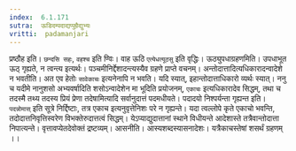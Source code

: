 ```yaml
---
index:  6.1.171
sutra:  ऊडिदम्पदाद्यप्पुम्रैद्युभ्यः
vritti:  padamanjari
---
```


प्रष्ठौह इति। `छन्दसि सहः`, `वहश्च` इति ण्विः। वाह ऊठि `एत्येधत्यूठसु` इति वृद्धिः।
ऊठ्युपधाग्रहणमिति। उपधाभूत ऊठ् गृह्यते, न त्वन्त्य इत्यर्थः। पञ्चमीनिर्द्देशादन्त्यस्यैव ग्रहणे प्राप्ते वचनम्।
	अन्तोदात्तादित्यधिकारादन्वादेशे न भवतीति। अत एव हेतोः `सावेकाचः` इत्यनेनापि न भवति। यदि स्यात्, इहान्तोदात्ताधिकारो व्यर्थः स्यात्। ननु च यदीमे नानुशसो अभ्यवर्षादिति शसोऽन्वादेशेन मा भूदिति प्रयोजनम्, `एकाचः` इत्यधिकारादेव सिद्धम्, तथा च तदस्मै तथ्य तदस्य प्रियं प्रेणा तदेषामित्यादि सर्वानुदात्तं पदमधीयते।
	पदादयो निश्पर्यन्ता गृह्यन्त इति। `पदन्नोमास्` इति सूत्रे निर्द्दिष्टाः, तत्र एकाच इत्यनुवृत्तेनिशः परे न गृह्यन्ते। यदा त्वल्लोपे कृते एकाचो भवन्ति, तदोदात्तनिवृत्तिस्वरेण विभक्तेरुदात्तत्वं सिद्धम्। येऽप्याद्युदात्तानां स्थाने विधीयन्ते आदेशास्ते तत्रैवान्तोदात्ता निपात्यन्ते। वृत्तावप्येतदेवोक्तं द्रष्टव्यम्। आसनीति। आस्यशब्दस्यासनादेशः। यत्रैकाचस्तेषां शसर्थं ग्रहणम् ।। 

